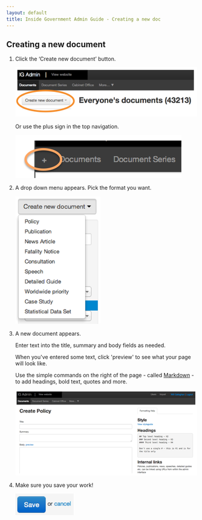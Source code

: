 ```yaml
---
layout: default
title: Inside Government Admin Guide - Creating a new doc
---
```


## Creating a new document

1. Click the ‘Create new document’ button.

	![Create new document 1](creating-a-new-doc-1.png)
	
	Or use the plus sign in the top navigation.

	![Create new document 5](creating-a-new-doc-5.png)
	

2. A drop down menu appears. Pick the format you want.

	![Create new document 2](creating-a-new-doc-2.png)
	
3. A new document appears.

	Enter text into the title, summary and body fields as needed.
	
	When you've entered some text, click 'preview' to see what your page will look like.
	
	Use the simple commands on the right of the page - called [Markdown](/inside-government-admin-guide/first-steps/markdown.html) - to add headings, bold text, quotes and more.

	![Create new document 3](creating-a-new-doc-3.png)
	
4. Make sure you save your work!

	![Create new document 4](creating-a-new-doc-4.png)


